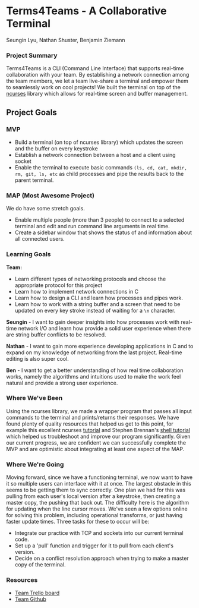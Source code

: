 # Terms4Teams - A Collaborative Terminal 

Seungin Lyu, Nathan Shuster, Benjamin Ziemann

### Project Summary

Terms4Teams is a CLI (Command Line Interface) that supports real-time collaboration with your team. By establishing a network connection among the team members, we let a team live-share a terminal and empower them to seamlessly work on cool projects! We built the terminal on top of the [ncurses](https://www.gnu.org/software/ncurses/ncurses.html) library which allows for real-time screen and buffer management.

## Project Goals
### MVP
- Build a terminal (on top of ncurses library) which updates the screen and the buffer on every keystroke 
- Establish a network connection between a host and a client using socket
- Enable the terminal to execute basic commands `(ls, cd, cat, mkdir, rm, git, ls, etc` as child processes and pipe the results back to the parent terminal.
    
### MAP (Most Awesome Project)
We do have some stretch goals.
- Enable multiple people (more than 3 people) to connect to a selected terminal and edit and run command line arguments in real time.
- Create a sidebar window that shows the status of and information about all connected users.
    
### Learning Goals
<b>Team:</b>
- Learn different types of networking protocols and choose the appropriate protocol for this project
- Learn how to implement network connections in C
- Learn how to design a CLI and learn how processes and pipes work.
- Learn how to work with a string buffer and a screen that need to be updated on every key stroke instead of waiting for a `\n` character.

<b>Seungin</b> - I want to gain deeper insights into how processes work with real-time network I/O and learn how provide a solid user experience when there are string buffer conflicts to be resolved. 

<b>Nathan</b> - I want to gain more experience developing applications in C and to expand on my knowledge of networking from the last project. Real-time editing is also super cool.

<b>Ben</b> - I want to get a better understanding of how real time collaboration works, namely the algorithms and intuitions used to make the work feel natural and provide a strong user experience.

### Where We've Been

Using the ncurses library, we made a wrapper program that passes all input commands to the terminal and prints/returns their responses. We have found plenty of quality resources that helped us get to this point, for example this excellent ncurses [tutorial](http://tldp.org/HOWTO/NCURSES-Programming-HOWTO/) and Stephen Brennan's [shell tutorial](https://brennan.io/2015/01/16/write-a-shell-in-c/) which helped us troubleshoot and improve our program significantly. Given our current progress, we are confident we can successfully complete the MVP and are optimistic about integrating at least one aspect of the MAP.

### Where We're Going

Moving forward, since we have a functioning terminal, we now want to have it so multiple users can interface with it at once. The largest obstacle in this seems to be getting them to sync correctly. One plan we had for this was pulling from each user's local version after a keystroke, then creating a master copy, the pushing that back out. The difficulty here is the algorithm for updating when the line cursor moves. We've seen a few options online for solving this problem, including operational transforms, or just having faster update times. Three tasks for these to occur will be:

- Integrate our practice with TCP and sockets into our current terminal code.
- Set up a 'pull' function and trigger for it to pull from each client's version.
- Decide on a conflict resolution approach when trying to make a master copy of the terminal.

### Resources
- [Team Trello board](https://trello.com/b/MWdqdabQ/terms4teams)
- [Team Github](https://github.com/zneb97/SoftSys---Terms4Teams)


